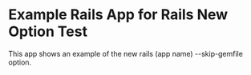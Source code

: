 # Example Rails App for Rails New Option Test

This app shows an example of the new rails (app name) --skip-gemfile option.